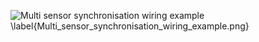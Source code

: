 ![Multi sensor synchronisation wiring example \label{Multi_sensor_synchronisation_wiring_example.png}](./generated_images/border_Multi_sensor_synchronisation_wiring_example.png)

